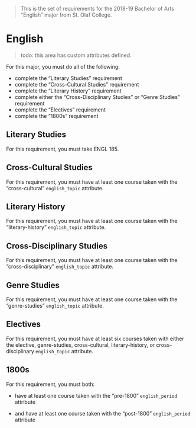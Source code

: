 > This is the set of requirements for the 2018-19 Bachelor of Arts “English”
> major from St. Olaf College.

# English
> todo: this area has custom attributes defined.

For this major, you must do all of the following:

- complete the “Literary Studies” requirement
- complete the “Cross-Cultural Studies” requirement
- complete the “Literary History” requirement
- complete either the “Cross-Disciplinary Studies” or “Genre Studies” requirement
- complete the “Electives” requirement
- complete the “1800s” requirement

## Literary Studies
For this requirement, you must take ENGL 185.


## Cross-Cultural Studies
For this requirement, you must have at least one course taken with the “cross-cultural” `english_topic` attribute.


## Literary History
For this requirement, you must have at least one course taken with the “literary-history” `english_topic` attribute.


## Cross-Disciplinary Studies
For this requirement, you must have at least one course taken with the “cross-disciplinary” `english_topic` attribute.


## Genre Studies
For this requirement, you must have at least one course taken with the “genre-studies” `english_topic` attribute.


## Electives
For this requirement, you must have at least six courses taken with either the elective, genre-studies, cross-cultural, literary-history, or cross-disciplinary `english_topic` attribute.


## 1800s
For this requirement, you must both:

- have at least one course taken with the “pre-1800” `english_period` attribute

- and have at least one course taken with the “post-1800” `english_period` attribute


